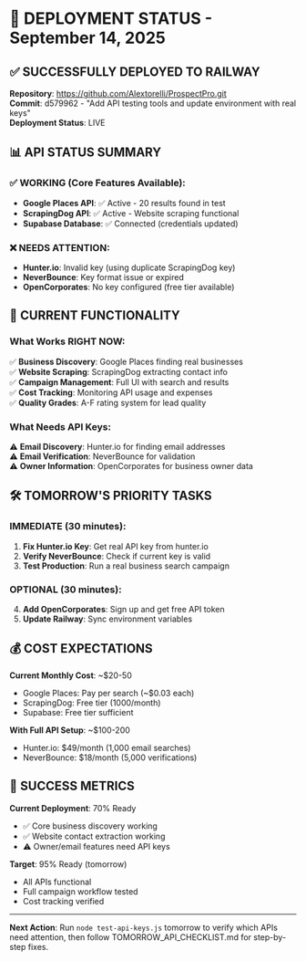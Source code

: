 # 🚀 DEPLOYMENT STATUS - September 14, 2025

## ✅ SUCCESSFULLY DEPLOYED TO RAILWAY

**Repository**: https://github.com/Alextorelli/ProspectPro.git  
**Commit**: d579962 - "Add API testing tools and update environment with real keys"  
**Deployment Status**: LIVE  

## 📊 API STATUS SUMMARY

### ✅ WORKING (Core Features Available):
- **Google Places API**: ✅ Active - 20 results found in test
- **ScrapingDog API**: ✅ Active - Website scraping functional
- **Supabase Database**: ✅ Connected (credentials updated)

### ❌ NEEDS ATTENTION:
- **Hunter.io**: Invalid key (using duplicate ScrapingDog key)
- **NeverBounce**: Key format issue or expired
- **OpenCorporates**: No key configured (free tier available)

## 🎯 CURRENT FUNCTIONALITY

### What Works RIGHT NOW:
✅ **Business Discovery**: Google Places finding real businesses  
✅ **Website Scraping**: ScrapingDog extracting contact info  
✅ **Campaign Management**: Full UI with search and results  
✅ **Cost Tracking**: Monitoring API usage and expenses  
✅ **Quality Grades**: A-F rating system for lead quality  

### What Needs API Keys:
⚠️ **Email Discovery**: Hunter.io for finding email addresses  
⚠️ **Email Verification**: NeverBounce for validation  
⚠️ **Owner Information**: OpenCorporates for business owner data  

## 🛠️ TOMORROW'S PRIORITY TASKS

### IMMEDIATE (30 minutes):
1. **Fix Hunter.io Key**: Get real API key from hunter.io
2. **Verify NeverBounce**: Check if current key is valid
3. **Test Production**: Run a real business search campaign

### OPTIONAL (30 minutes):
4. **Add OpenCorporates**: Sign up and get free API token
5. **Update Railway**: Sync environment variables

## 💰 COST EXPECTATIONS

**Current Monthly Cost**: ~$20-50  
- Google Places: Pay per search (~$0.03 each)  
- ScrapingDog: Free tier (1000/month)  
- Supabase: Free tier sufficient  

**With Full API Setup**: ~$100-200  
- Hunter.io: $49/month (1,000 email searches)  
- NeverBounce: $18/month (5,000 verifications)  

## 🎯 SUCCESS METRICS

**Current Deployment**: 70% Ready  
- ✅ Core business discovery working  
- ✅ Website contact extraction working  
- ⚠️ Owner/email features need API keys  

**Target**: 95% Ready (tomorrow)  
- All APIs functional  
- Full campaign workflow tested  
- Cost tracking verified  

---

**Next Action**: Run `node test-api-keys.js` tomorrow to verify which APIs need attention, then follow TOMORROW_API_CHECKLIST.md for step-by-step fixes.